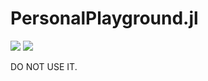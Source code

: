 # PersonalPlayground.jl

[![](https://img.shields.io/badge/docs-stable-blue.svg)](https://jjj999.github.io/PersonalPlayground.jl/stable)
[![](https://img.shields.io/badge/docs-dev-blue.svg)](https://jjj999.github.io/PersonalPlayground.jl/dev)

DO NOT USE IT.
